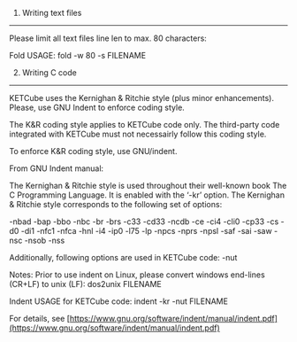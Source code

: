 1. Writing text files
---------------------

Please limit all text files line len to max. 80 characters:

Fold USAGE:
  fold -w 80 -s FILENAME


2. Writing C code
-----------------

KETCube uses the Kernighan & Ritchie style (plus minor enhancements). 
Please, use GNU Indent to enforce coding style.

The K&R coding style applies to KETCube code only. The third-party code 
integrated with KETCube must not necessairly follow this coding style.

To enforce K&R coding style, use GNU/indent.

From GNU Indent manual:

The Kernighan & Ritchie style is used throughout their well-known book The C 
Programming Language. It is enabled with the ‘-kr’ option. The Kernighan & 
Ritchie style corresponds to the following set of options:

-nbad -bap -bbo -nbc -br -brs -c33 -cd33 -ncdb -ce -ci4 -cli0
-cp33 -cs -d0 -di1 -nfc1 -nfca -hnl -i4 -ip0 -l75 -lp -npcs
-nprs -npsl -saf -sai -saw -nsc -nsob -nss

Additionally, following options are used in KETCube code:
-nut

Notes:
Prior to use indent on Linux, please convert windows end-lines (CR+LF)
to unix (LF):
  dos2unix FILENAME

Indent USAGE for KETCube code:
  indent -kr -nut FILENAME


For details, see 
[https://www.gnu.org/software/indent/manual/indent.pdf](https://www.gnu.org/software/indent/manual/indent.pdf)
